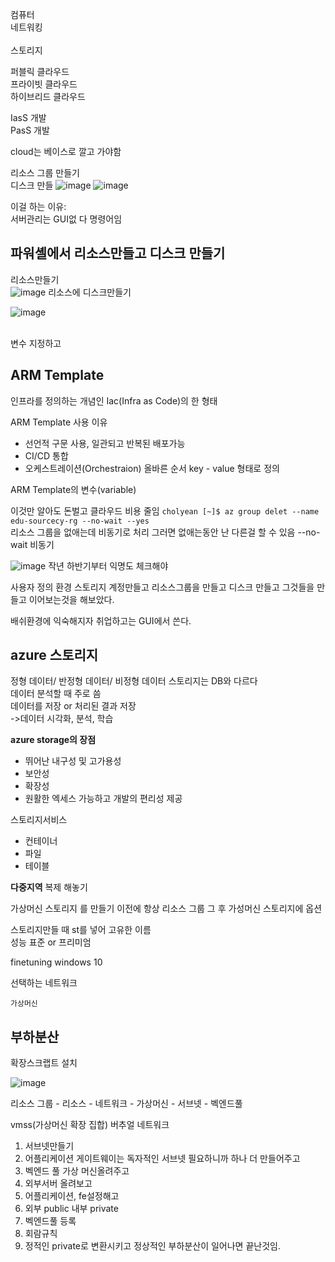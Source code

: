 컴퓨터  <br/>
네트워킹<br/>  
스토리지<br/>


퍼블릭 클라우드<br/>
프라이빗 클라우드<br/>
하이브리드 클라우드<br/>

IasS 개발<br/>
PasS 개발<br/>

cloud는 베이스로 깔고 가야함<br/>

리소스 그룹 만들기  
디스크 만들
![image](https://github.com/barabonda/SK-AI-FLY/assets/108683454/d9c300eb-c816-41a3-a996-f2015bc0177b)
![image](https://github.com/barabonda/SK-AI-FLY/assets/108683454/2e612078-4613-46de-9375-4de2eb0f334a)

이걸 하는 이유:<br/>
서버관리는 GUI없 다 명령어임<br/>
## 파워셸에서 리소스만들고 디스크 만들기<br/>
리소스만들기<br/>
![image](https://github.com/barabonda/SK-AI-FLY/assets/108683454/475d0bce-1b7e-44ed-a06b-0b095052688d)
리소스에 디스크만들기<br/>

![image](https://github.com/barabonda/SK-AI-FLY/assets/108683454/b5028397-5261-49ea-b0aa-fac817e2d642)

<br/>
변수 지정하고

## ARM Template
인프라를 정의하는 개념인 Iac(Infra as Code)의 한 형태  

ARM Template 사용 이유  
- 선언적 구문 사용, 일관되고 반복된 배포가능
- CI/CD 통합
- 오케스트레이션(Orchestraion) 올바른 순서
key - value 형태로 정의


ARM Template의 변수(variable)  


이것만 알아도 돈벌고 클라우드 비용 줄임
`cholyean [~]$ az group delet --name edu-sourcecy-rg --no-wait --yes`  
리소스 그룹을 없애는데 비동기로 처리 그러면 없애는동안 난 다른걸 할 수 있음
--no-wait 비동기  

![image](https://github.com/barabonda/SK-AI-FLY/assets/108683454/4e55cc9b-642e-4a53-85c2-7b996a6ebac3)
작년 하반기부터 익명도 체크해야

사용자 정의 환경
스토리지 계정만들고 리소스그룹을 만들고 디스크 만들고
그것들을 만들고 이어보는것을 해보았다.  

배쉬환경에 익숙해지자 취업하고는 GUI에서 쓴다.  
## azure 스토리지
정형 데이터/ 반정형 데이터/ 비정형 데이터
스토리지는 DB와 다르다  
데이터 분석할 때 주로 씀  
데이터를 저장 or 처리된 결과 저장  
->데이터 시각화, 분석, 학습  

**azure storage의 장점**
- 뛰어난 내구성 및 고가용성
- 보안성  
- 확장성  
- 원활한 엑세스 가능하고 개발의 편리성 제공

스토리지서비스
- 컨테이너
- 파일
- 테이블

**다중지역**
복제 해놓기

가상머신 스토리지 
를 만들기 이전에 항상 리소스 그룹
그 후 가성머신 스토리지에 옵션  

스토리지만들 때 st를 넣어 고유한 이름  
성능 표준 or 프리미엄   




finetuning
windows 10  

  선택하는 네트워크  

    가상머신
## 부하분산
확장스크랩트 설치

![image](https://github.com/barabonda/SK-AI-FLY/assets/108683454/05eeb9dd-d6e8-49c5-be06-d3abeff70f68)

리소스 그룹 - 리소스 - 네트워크 - 가상머신 - 서브넷 - 벡엔드풀

vmss(가상머신 확장 집합)
버추얼 네트워크
1. 서브넷만들기
2. 어플리케이션 게이트웨이는 독자적인 서브넷 필요하니까 하나 더 만들어주고
3. 벡엔드 풀 가상 머신올려주고
4. 외부서버 올려보고
5. 어플리케이션, fe설정해고
6. 외부 public 내부 private
7. 벡엔드풀 등록
8. 회람규칙
9. 정적인 private로 변환시키고 정상적인 부하분산이 일어나면 끝난것임. 
